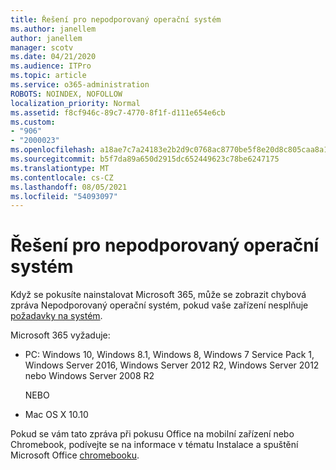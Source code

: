 ```yaml
---
title: Řešení pro nepodporovaný operační systém
ms.author: janellem
author: janellem
manager: scotv
ms.date: 04/21/2020
ms.audience: ITPro
ms.topic: article
ms.service: o365-administration
ROBOTS: NOINDEX, NOFOLLOW
localization_priority: Normal
ms.assetid: f8cf946c-89c7-4770-8f1f-d111e654e6cb
ms.custom:
- "906"
- "2000023"
ms.openlocfilehash: a18ae7c7a24183e2b2d9c0768ac8770be5f8e20d8c805caa8a18ab4cd1816423
ms.sourcegitcommit: b5f7da89a650d2915dc652449623c78be6247175
ms.translationtype: MT
ms.contentlocale: cs-CZ
ms.lasthandoff: 08/05/2021
ms.locfileid: "54093097"
---
```

# <a name="solutions-for-unsupported-operating-system"></a>Řešení pro nepodporovaný operační systém

Když se pokusíte nainstalovat Microsoft 365, může  se zobrazit chybová zpráva Nepodporovaný operační systém, pokud vaše zařízení nesplňuje [požadavky na systém](https://products.office.com/office-system-requirements).
  
Microsoft 365 vyžaduje:
  
- PC: Windows 10, Windows 8.1, Windows 8, Windows 7 Service Pack 1, Windows Server 2016, Windows Server 2012 R2, Windows Server 2012 nebo Windows Server 2008 R2

    NEBO

- Mac OS X 10.10

Pokud se vám tato zpráva při pokusu Office na mobilní zařízení nebo Chromebook, podívejte se na informace v tématu Instalace a spuštění Microsoft Office [chromebooku](https://support.office.com/article/32f14a23-2c1a-4579-b973-d4b1d78561ad?wt.mc_id=Alchemy_ClientDIA).
  
